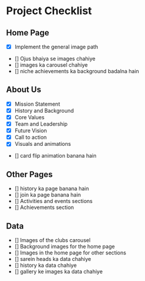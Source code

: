 # Project Checklist

## Home Page
- [X] Implement the general image path
- [] Ojus bhaiya se images chahiye 
- [] images ka carousel chahiye
- [] niche achievements ka background badalna hain 

## About Us
- [x] Mission Statement 
- [x] History and Background 
- [x] Core Values 
- [x] Team and Leadership
- [x] Future Vision 
- [x] Call to action
- [x] Visuals and animations
- [] card flip animation banana hain

## Other Pages
- [] history ka page banana hain
- [] join ka page banana hain
- [] Activities and events sections
- [] Achievements section


## Data 
- [] Images of the clubs carousel 
- [] Background images for the home page 
- [] Images in the home page for other sections 
- [] sarein heads ka data chahiye
- [] history ka data chahiye 
- [] gallery ke images ka data chahiye




